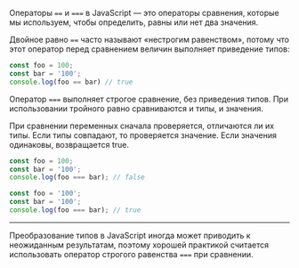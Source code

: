 Операторы `==` и `===` в JavaScript — это операторы сравнения, которые мы используем, чтобы определить, равны или нет два значения.

Двойное равно `==` часто называют «нестрогим равенством», потому что этот оператор перед сравнением величин выполняет приведение типов:

```js
const foo = 100;
const bar = '100';
console.log(foo == bar) // true
```

Оператор `===` выполняет строгое сравнение, без приведения типов. При использовании тройного равно сравниваются и типы, и значения.

При сравнении переменных сначала проверяется, отличаются ли их типы. 
Если типы совпадают, то проверяется значение. Если значения одинаковы, возвращается true.

```js
const foo = 100;
const bar = '100';
console.log(foo === bar); // false

const foo = '100';
const bar = '100';
console.log(foo === bar); // true
```

---
Преобразование типов в JavaScript иногда может приводить к неожиданным результатам, 
поэтому хорошей практикой считается использовать оператор строгого равенства `===` при сравнении.
